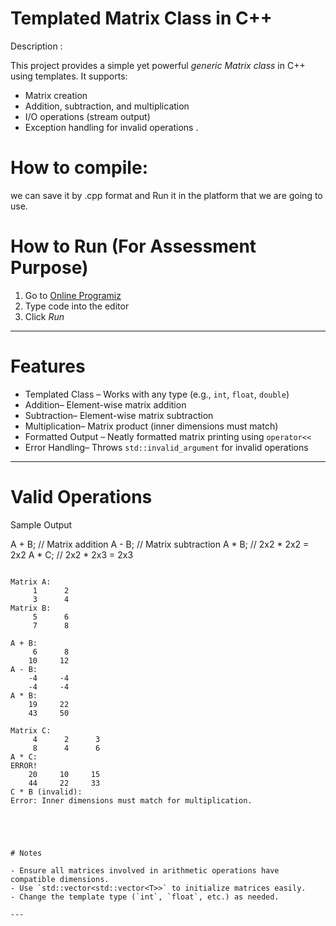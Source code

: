 
# Templated Matrix Class in C++ #

Description :

This project provides a simple yet powerful *generic Matrix class* in C++ using templates. It supports:

- Matrix creation
- Addition, subtraction, and multiplication
- I/O operations (stream output)
- Exception handling for invalid operations
.


# How to compile:
we can save it by 
   .cpp format
and Run it in the platform that we are going to use.

# How to Run (For Assessment Purpose)
 
1. Go to [Online Programiz](https://www.programiz.com/cpp-programming/online-compiler/)
2. Type code into the editor
3. Click *Run*
 




---

# Features

- Templated Class – Works with any type (e.g., `int`, `float`, `double`)
-  Addition– Element-wise matrix addition
-  Subtraction– Element-wise matrix subtraction
- Multiplication– Matrix product (inner dimensions must match)
- Formatted Output – Neatly formatted matrix printing using `operator<<`
- Error Handling– Throws `std::invalid_argument` for invalid operations

---


# Valid Operations

Sample Output


A + B;   // Matrix addition
A - B;   // Matrix subtraction
A * B;   // 2x2 * 2x2 = 2x2
A * C;   // 2x2 * 2x3 = 2x3
```

Matrix A:
     1      2 
     3      4 
Matrix B:
     5      6 
     7      8 

A + B:
     6      8 
    10     12 
A - B:
    -4     -4 
    -4     -4 
A * B:
    19     22 
    43     50 

Matrix C:
     4      2      3 
     8      4      6 
A * C:
ERROR!
    20     10     15 
    44     22     33 
C * B (invalid):
Error: Inner dimensions must match for multiplication.





# Notes

- Ensure all matrices involved in arithmetic operations have compatible dimensions.
- Use `std::vector<std::vector<T>>` to initialize matrices easily.
- Change the template type (`int`, `float`, etc.) as needed.

---

